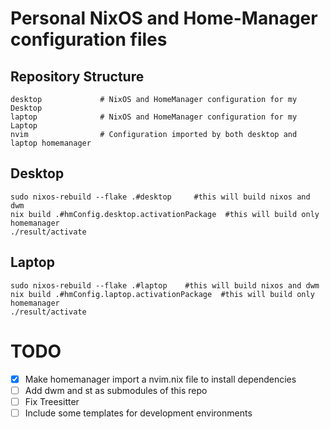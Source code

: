 # Personal NixOS and Home-Manager configuration files 


## Repository Structure
```
desktop             # NixOS and HomeManager configuration for my Desktop
laptop              # NixOS and HomeManager configuration for my Laptop
nvim                # Configuration imported by both desktop and laptop homemanager

```
## Desktop
```shell
sudo nixos-rebuild --flake .#desktop     #this will build nixos and dwm 
nix build .#hmConfig.desktop.activationPackage  #this will build only homemanager
./result/activate
```

## Laptop
```shell
sudo nixos-rebuild --flake .#laptop    #this will build nixos and dwm 
nix build .#hmConfig.laptop.activationPackage  #this will build only homemanager
./result/activate
```


# TODO
- [x] Make homemanager import a nvim.nix file to install dependencies
- [ ] Add dwm and st as submodules of this repo
- [ ] Fix Treesitter
- [ ] Include some templates for development environments
